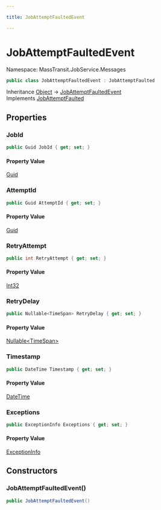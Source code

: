 ```yaml
---

title: JobAttemptFaultedEvent

---
```


# JobAttemptFaultedEvent

Namespace: MassTransit.JobService.Messages

```csharp
public class JobAttemptFaultedEvent : JobAttemptFaulted
```

Inheritance [Object](https://learn.microsoft.com/en-us/dotnet/api/system.object) → [JobAttemptFaultedEvent](../masstransit-jobservice-messages/jobattemptfaultedevent)<br/>
Implements [JobAttemptFaulted](../../masstransit-abstractions/masstransit-contracts-jobservice/jobattemptfaulted)

## Properties

### **JobId**

```csharp
public Guid JobId { get; set; }
```

#### Property Value

[Guid](https://learn.microsoft.com/en-us/dotnet/api/system.guid)<br/>

### **AttemptId**

```csharp
public Guid AttemptId { get; set; }
```

#### Property Value

[Guid](https://learn.microsoft.com/en-us/dotnet/api/system.guid)<br/>

### **RetryAttempt**

```csharp
public int RetryAttempt { get; set; }
```

#### Property Value

[Int32](https://learn.microsoft.com/en-us/dotnet/api/system.int32)<br/>

### **RetryDelay**

```csharp
public Nullable<TimeSpan> RetryDelay { get; set; }
```

#### Property Value

[Nullable\<TimeSpan\>](https://learn.microsoft.com/en-us/dotnet/api/system.nullable-1)<br/>

### **Timestamp**

```csharp
public DateTime Timestamp { get; set; }
```

#### Property Value

[DateTime](https://learn.microsoft.com/en-us/dotnet/api/system.datetime)<br/>

### **Exceptions**

```csharp
public ExceptionInfo Exceptions { get; set; }
```

#### Property Value

[ExceptionInfo](../../masstransit-abstractions/masstransit/exceptioninfo)<br/>

## Constructors

### **JobAttemptFaultedEvent()**

```csharp
public JobAttemptFaultedEvent()
```
